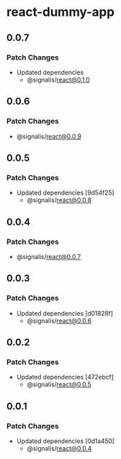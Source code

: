 # react-dummy-app

## 0.0.7

### Patch Changes

- Updated dependencies
  - @signalis/react@0.1.0

## 0.0.6

### Patch Changes

- @signalis/react@0.0.9

## 0.0.5

### Patch Changes

- Updated dependencies [9d54f25]
  - @signalis/react@0.0.8

## 0.0.4

### Patch Changes

- @signalis/react@0.0.7

## 0.0.3

### Patch Changes

- Updated dependencies [d01828f]
  - @signalis/react@0.0.6

## 0.0.2

### Patch Changes

- Updated dependencies [472ebcf]
  - @signalis/react@0.0.5

## 0.0.1

### Patch Changes

- Updated dependencies [0d1a450]
  - @signalis/react@0.0.4
